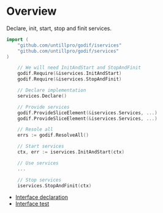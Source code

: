 # Overview

Declare, init, start, stop and finit services.

```go
import (
    "github.com/untillpro/godif/iservices"
    "github.com/untillpro/godif/services"    
)

    // We will need InitAndStart and StopAndFinit
    godif.Require(&iservices.InitAndStart)
    godif.Require(&iservices.StopAndFinit)

    // Declare implementation
    services.Declare()

    // Provide services
    godif.ProvideSliceElement(&iservices.Services, ...)
    godif.ProvideSliceElement(&iservices.Services, ...)

    // Resole all
    errs := godif.ResolveAll()

    // Start services
    ctx, err := iservices.InitAndStart(ctx)

    // Use services
    ...

    // Stop services
    iservices.StopAndFinit(ctx)

```    
- [Interface declaration](interface.go)
- [Interface test](interfacetest.go)